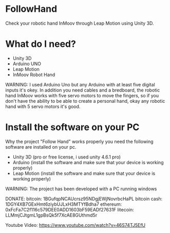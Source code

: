 # FollowHand
Check your robotic hand InMoov through Leap Motion using Unity 3D.

# What do I need?

- Unity 3D
- Arduino UNO
- Leap Motion
- InMoov Robot Hand

WARNING: I used Arduino Uno but any Arduino with at least five digital inputs it's okey. In addition you need cables and a bredboard, the robotic hand InMoov works with five servo motors to move the fingers, so if you don't have the ability to be able to create a personal hand, okay any robotic hand with 5 servo motors it's good.

# Install the software on your PC

Why the project "Follow Hand" works properly you need the following software are installed on your pc.

- Unity 3D (pro or free license, i used unity 4.6.1 pro) 
- Arduino (install the software and make sure that your device is working properly)
- Leap Motion (install the software and make sure that your device is working properly)

WARNING: The project has been developed with a PC running windows

DONATE: 
bitcoin:  1BGufqpNCAUcrsz95NDgjEWjNovrbcHaPL
bitcoin cash: 1DGY4XB7GExHmt6ziybUJLxH3MTYfBdha7
ethereum: 0xFcFa7C2f116c579DEE0ADD1603bF59EADf27631F
litecoin: LLMmjCJtgmL1gpBsQk5f7XcAE8GUthmd5r

Youtube Video:
https://www.youtube.com/watch?v=46S74TJ5EfU

